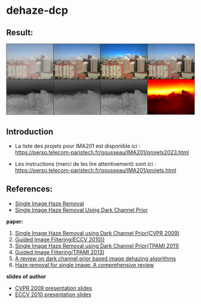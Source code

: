 # dehaze-dcp

## Result:

![f1](data/f1.png)

## Introduction
- La liste des projets pour IMA201 est disponible ici :
https://perso.telecom-paristech.fr/gousseau/IMA201/projets2023.html

- Les instructions (merci de les lire attentivement) sont ici :
https://perso.telecom-paristech.fr/gousseau/IMA201/projets.html


## References:
- [Single Image Haze Removal](https://kaiminghe.github.io/cvpr09/index.html)
- [Single Image Haze Removal Using Dark Channel Prior](https://kaiminghe.github.io/publications/cvpr09.pdf)

**paper:**
1. [Single Image Haze Removal using Dark Channel Prior(CVPR 2009)](https://kaiminghe.github.io/publications/cvpr09.pdf)
2. [Guided Image Filtering(ECCV 2010))](https://kaiminghe.github.io/publications/eccv10guidedfilter.pdf)
3. [Single Image Haze Removal using Dark Channel Prior(TPAMI 2011)](https://kaiminghe.github.io/publications/pami10dehaze.pdf)
4. [Guided Image Filtering(TPAMI 2013)](https://kaiminghe.github.io/publications/pami12guidedfilter.pdf)
5. [A review on dark channel prior based image dehazing algorithms](https://jivp-eurasipjournals.springeropen.com/counter/pdf/10.1186/s13640-016-0104-y.pdf)
6. [Haze removal for single image: A comprehensive review](https://www.sciencedirect.com/science/article/pii/S0925231223003090/pdfft?casa_token=CFVlcOyfqTAAAAAA:xA09kc2kdnI0jV8sd_93CSqhdpkHt_4G_ueguPY-hjXAvNzTEbomptyMZp8sT52SvTJ9b2O2OYo&md5=b220523a764f69b17e0768b3e34400cc&pid=1-s2.0-S0925231223003090-main.pdf)

**slides of author**
- [CVPR 2009 presentation slides](https://kaiminghe.github.io/cvpr09/cvpr09slides.pdf)
- [ECCV 2010 presentation slides](https://kaiminghe.github.io/cvpr09/eccv10ppt.pdf)